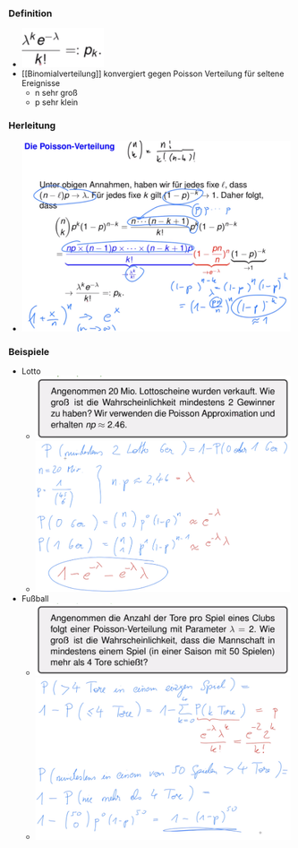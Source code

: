 ### Definition
+ ![](Pasted%20image%2020221005145259.png)
+ [[Binomialverteilung]] konvergiert gegen Poisson Verteilung für seltene Ereignisse
	+ n sehr groß
	+ p sehr klein

### Herleitung
+ ![](Pasted%20image%2020221005144729.png)

 
### Beispiele
+ Lotto
	+ ![](Pasted%20image%2020221005145112.png)
	+ ![](Pasted%20image%2020221005150222.png)
+ Fußball
	+ ![](Pasted%20image%2020221005145117.png)
	+ ![](Pasted%20image%2020221005150743.png)